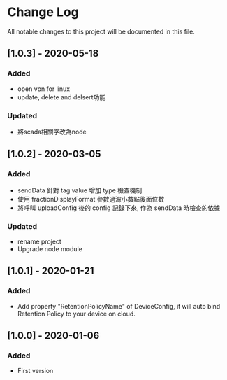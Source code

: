 # Change Log
All notable changes to this project will be documented in this file.

## [1.0.3] - 2020-05-18
### Added
- open vpn for linux
- update, delete and delsert功能
### Updated
- 將scada相關字改為node

## [1.0.2] - 2020-03-05
### Added
- sendData 針對 tag value 增加 type 檢查機制
- 使用 fractionDisplayFormat 參數過濾小數點後面位數
- 將呼叫 uploadConfig 後的 config 記錄下來, 作為 sendData 時檢查的依據
### Updated
- rename project
- Upgrade node module

## [1.0.1] - 2020-01-21
### Added
- Add property "RetentionPolicyName" of DeviceConfig, it will auto bind Retention Policy to your device on cloud.

## [1.0.0] - 2020-01-06
### Added
- First version
